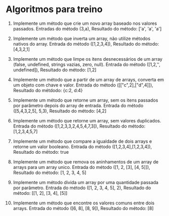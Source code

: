 # Algoritmos para treino


1) Implemente um método que crie um novo array baseado nos valores passados.
Entradas do método (3,a), Resultado do método: ['a', 'a', 'a']

2) Implemente um método que inverta um array, não utilize métodos nativos do array.
Entrada do método ([1,2,3,4]), Resultado do método: [4,3,2,1]

3) Implemente um método que limpe os itens desnecessários de um array (false, undefined, strings vazias, zero, null).
Entrada do método ([1,2,'', undefined]), Resultado do método: [1,2]

4) Implemente um método que a partir de um array de arrays, converta em um objeto com chave e valor.
Entrada do método ([["c",2],["d",4]]), Resultado do métdodo: {c:2, d:4}

5) Implemente um método que retorne um array, sem os itens passados por parâmetro depois do array de entrada. Entrada do método ([5,4,3,2,5], 5,3), Resultado do método: [4,2]

6) Implemente um método que retorne um array, sem valores duplicados.
Entrada do método ([1,2,3,3,2,4,5,4,7,3]), Resultado do método: [1,2,3,4,5,7]

7) Implemente um método que compare a igualdade de dois arrays e retorne um valor booleano.
Entrada do método ([1,2,3,4],[1,2,3,4]), Resultado do método: true

8) Implemente um método que remova os aninhamentos de um array de arrays para um array unico.
Entrada do método ([1, 2, [3], [4, 5]]), Resultado do método: [1, 2, 3, 4, 5]

9) Implemente um método divida um array por uma quantidade passada por parâmetro.
Entrada do método ([1, 2, 3, 4, 5], 2), Resultado do método: [[1, 2], [3, 4], [5]]

10) Implemente um método que encontre os valores comuns entre dois arrays.
Entrada do método ([6, 8], [8, 9]), Resultado do método: [8]

